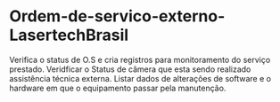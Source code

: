 # Ordem-de-servico-externo-LasertechBrasil
Verifica o status de O.S e cria registros para monitoramento do serviço prestado.
Veridficar o Status de câmera que esta sendo realizado assistência técnica externa.
Listar dados de alterações de software e o hardware em que o equipamento passar pela manutenção.

